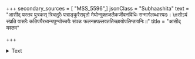 +++
secondary_sources = [ "MSS_5596",]
jsonClass = "Subhaashita"
text = "आसीद् यस्तव पुत्रकस् त्रिचतुरैः पत्राङ्कुरैरावृतो मेघोन्मुक्तजलैकजीवनविधिः सन्मार्गलब्धास्पदः।  \nसोऽयं संप्रति वासरैः कतिपयैरध्वन्यपुण्योच्चयैः संपन्नः फलनम्रपल्लवततिच्छायोपलिप्तावनिः॥"
title = "आसीद् यस्तव"

+++

<details><summary>Text</summary>

आसीद् यस्तव पुत्रकस् त्रिचतुरैः पत्राङ्कुरैरावृतो मेघोन्मुक्तजलैकजीवनविधिः सन्मार्गलब्धास्पदः।  
सोऽयं संप्रति वासरैः कतिपयैरध्वन्यपुण्योच्चयैः संपन्नः फलनम्रपल्लवततिच्छायोपलिप्तावनिः॥
</details>
